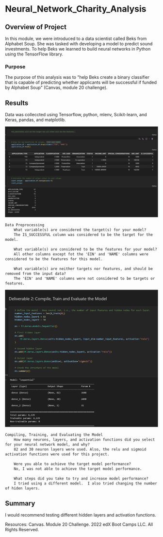 # Neural_Network_Charity_Analysis

## Overview of Project 
In this module, we were introduced to a data scientist called Beks from Alphabet Soup. She was tasked with developing a model to predict sound investments.  To help Beks we learned to build neural networks in Python using the TensorFlow library.  

### Purpose
The purpose of this analysis was to "help Beks create a binary classifier that is capable of predicting whether applicants will be successful if funded by Alphabet Soup" (Canvas, module 20 challenge).

## Results
Data was colleccted using Tensorflow, python, mlenv, Scikit-learn, and Keras, pandas, and matplotlib. 


![Alt text](resources/1.png)


    Data Preprocessing
        What variable(s) are considered the target(s) for your model?
        The IS_SUCCESSFUL column was considered to be the target for the model.  

        What variable(s) are considered to be the features for your model?
        All other columns except fot the 'EIN' and 'NAME' columns were considered to be the features for this model. 

        What variable(s) are neither targets nor features, and should be removed from the input data?
        The 'EIN' and 'NAME' columns were not considered to be targets or features. 


![Alt text](resources/2.png)


    Compiling, Training, and Evaluating the Model
        How many neurons, layers, and activation functions did you select for your neural network model, and why?
        82 and 30 neuron layers were used. Also, the relu and sigmoid activation functions were used for this project. 

        Were you able to achieve the target model performance?
        No, I was not able to achieve the target model performance.

        What steps did you take to try and increase model performance?
        I tried using a different model.  I also tried changing the number of hiden layers.


## Summary
I would recommend testing different hidden layers and activation functions. 


Resources:
Canvas. Module 20 Challenge. 2022 edX Boot Camps LLC. All Rights Reserved.